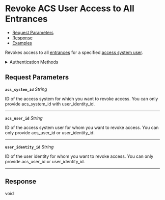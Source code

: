 # Revoke ACS User Access to All Entrances

- [Request Parameters](#request-parameters)
- [Response](#response)
- [Examples](#examples)

Revokes access to all [entrances](https://docs.seam.co/latest/api/acs/entrances) for a specified [access system user](https://docs.seam.co/latest/capability-guides/access-systems/user-management).


<details>

<summary>Authentication Methods</summary>

- API key
- Personal access token
  <br>Must also include the `seam-workspace` header in the request.

To learn more, see [Authentication](https://docs.seam.co/latest/api/authentication).
</details>

## Request Parameters

**`acs_system_id`** *String*

ID of the access system for which you want to revoke access. You can only provide acs_system_id with user_identity_id.

---

**`acs_user_id`** *String*

ID of the access system user for whom you want to revoke access. You can only provide acs_user_id or user_identity_id.

---

**`user_identity_id`** *String*

ID of the user identity for whom you want to revoke access. You can only provide acs_user_id or user_identity_id.

---


## Response

void


